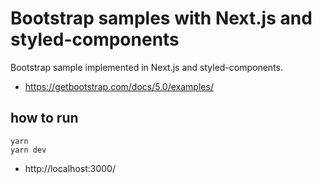 #  Bootstrap samples with Next.js and styled-components

Bootstrap sample implemented in Next.js and styled-components.
- https://getbootstrap.com/docs/5.0/examples/

## how to run

```
yarn
yarn dev
```

- http://localhost:3000/
